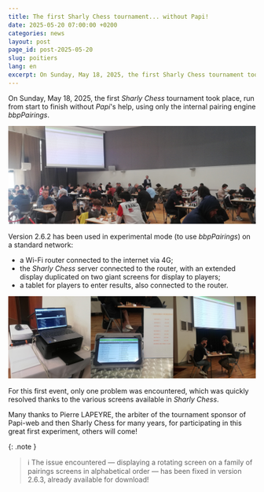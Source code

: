 ```yaml
---
title: The first Sharly Chess tournament... without Papi!
date: 2025-05-20 07:00:00 +0200
categories: news
layout: post
page_id: post-2025-05-20
slug: poitiers
lang: en
excerpt: On Sunday, May 18, 2025, the first Sharly Chess tournament took place, run from start to finish without Papi's help, using only the internal pairing engine bbpPairings.
---
```


On Sunday, May 18, 2025, the first _Sharly Chess_ tournament took place, run from start to finish without _Papi_'s help, using only the internal pairing engine _bbpPairings_.

<img class="screenshot sepia" src="/assets/images/20250518-poitiers/20250518-1.jpg">

Version 2.6.2 has been used in experimental mode (to use _bbpPairings_) on a standard network:
- a Wi-Fi router connected to the internet via 4G;
- the _Sharly Chess_ server connected to the router, with an extended display duplicated on two giant screens for display to players;
- a tablet for players to enter results, also connected to the router.


<img class="screenshot sepia" src="/assets/images/20250518-poitiers/20250518-2.jpg">

For this first event, only one problem was encountered, which was quickly resolved thanks to the various screens available in _Sharly Chess_.

Many thanks to Pierre LAPEYRE, the arbiter of the tournament sponsor of Papi-web and then Sharly Chess for many years, for participating in this great first experiment, others will come!

{: .note }
> :information_source: The issue encountered — displaying a rotating screen on a family of pairings screens in alphabetical order — has been fixed in version 2.6.3, already available for download!
